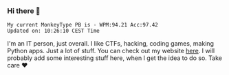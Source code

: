 ### Hi there 👋
<!-- PB START -->
```
My current MonkeyType PB is - WPM:94.21 Acc:97.42
Updated on: 10:26:10 CEST Time
```
<!-- PB END -->
I'm an IT person, just overall. I like CTFs, hacking, coding games, making Python apps. Just a lot of stuff.
You can check out my website [here](https://skill3472.github.io/).
I will probably add some interesting stuff here, when I get the idea to do so. Take care ❤️
